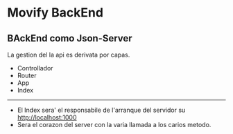# Movify BackEnd

## BAckEnd como Json-Server

La gestion del la api es derivata por capas.

- Controllador
- Router
- App
- Index

---

- El Index sera' el responsabile de l'arranque del servidor su <http://localhost:1000>
- Sera el corazon del server con la varia llamada a los carios metodo.
